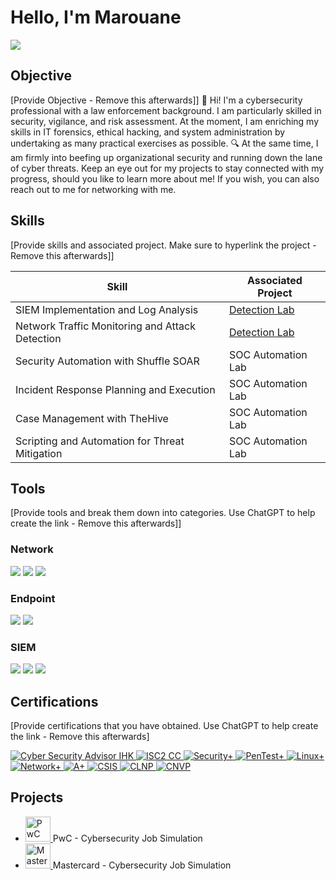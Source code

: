 # Hello, I'm Marouane
<a href="https://www.linkedin.com/in/marouane-elkhammali/"><img src="https://img.shields.io/badge/-LinkedIn-0072b1?&style=for-the-badge&logo=linkedin&logoColor=white" /></a>



## Objective
[Provide Objective - Remove this afterwards]]
👋 Hi! I'm a cybersecurity professional with a law enforcement background. I am particularly skilled in security, vigilance, and risk assessment. At the moment, I am enriching my skills in IT forensics, ethical hacking, and system administration by undertaking as many practical exercises as possible. 🔍 At the same time, I am firmly into beefing up organizational security and running down the lane of cyber threats. Keep an eye out for my projects to stay connected with my progress, should you like to learn more about me! If you wish, you can also reach out to me for networking with me.

## Skills
[Provide skills and associated project. Make sure to hyperlink the project - Remove this afterwards]]

| Skill                                         | Associated Project         |
|-----------------------------------------------|----------------------------|
| SIEM Implementation and Log Analysis          | <a href="https://google.com">Detection Lab</a>|
| Network Traffic Monitoring and Attack Detection | <a href="https://google.com">Detection Lab</a>|
| Security Automation with Shuffle SOAR         | SOC Automation Lab|
| Incident Response Planning and Execution      | SOC Automation Lab|
| Case Management with TheHive                  | SOC Automation Lab|
| Scripting and Automation for Threat Mitigation | SOC Automation Lab|

## Tools
[Provide tools and break them down into categories. Use ChatGPT to help create the link - Remove this afterwards]]

### Network
<div>
    <img src="https://img.shields.io/badge/-Wireshark-1679A7?&style=for-the-badge&logo=Wireshark&logoColor=white" />
    <img src="https://img.shields.io/badge/-Suricata-EF3B2D?&style=for-the-badge&logo=Suricata&logoColor=white" />
    <img src="https://img.shields.io/badge/-Zeek-777BB4?&style=for-the-badge&logo=Zeek&logoColor=white" />
</div>

### Endpoint
<div>
    <img src="https://img.shields.io/badge/-Microsoft_Defender_for_Endpoint-00A4EF?&style=for-the-badge&logo=Microsoft&logoColor=white" />
    <img src="https://img.shields.io/badge/-Velociraptor-4B275F?&style=for-the-badge&logo=Velociraptor&logoColor=white" />
</div>

### SIEM
<div>
    <img src="https://img.shields.io/badge/-Microsoft_Sentinel-0078D4?&style=for-the-badge&logo=Microsoft&logoColor=white" />
    <img src="https://img.shields.io/badge/-Splunk-000000?&style=for-the-badge&logo=Splunk&logoColor=white" />
    <img src="https://img.shields.io/badge/-Elastic-005571?&style=for-the-badge&logo=Elastic&logoColor=white" />
</div>

## Certifications
[Provide certifications that you have obtained. Use ChatGPT to help create the link - Remove this afterwards]

<div>
  <a href="https://badges.ihk-kompetenz.plus/assertion/1aa70014-a8cc-4f62-8223-9680c322fff0?id=U2FsdGVkX18W/m2rrFP9Og/jr1GVjpJ1ZIvoncQ1vPTfHnPy%20p7568Usp3LHYNYliFtDsAEOtFvYEnqDw95YaQ==" target="_blank">
    <img src="https://img.shields.io/badge/-Cyber%20Security%20Advisor%20IHK-00008B?&style=for-the-badge&logoColor=white" alt="Cyber Security Advisor IHK">
  </a>
  <a href="https://www.credly.com/badges/a1ae75a1-8592-431b-921f-aef9ccbe7e6c/linked_in_profile" target="_blank">
    <img src="https://img.shields.io/badge/-ISC2%20CC-006400?&style=for-the-badge&logoColor=white" alt="ISC2 CC">
  </a>
  <!-- Same color for all CompTIA certifications -->
  <a href="https://www.credly.com/badges/a87ec1a6-f31a-4800-adda-5f4761424346" target="_blank">
    <img src="https://img.shields.io/badge/-Security%2B-FF9900?&style=for-the-badge&logo=CompTIA&logoColor=white" alt="Security+">
  </a>
  <a href="https://www.credly.com/badges/bf1aaeab-577d-412b-b20c-7b12772a2dfb" target="_blank">
    <img src="https://img.shields.io/badge/-PenTest%2B-FF9900?&style=for-the-badge&logo=CompTIA&logoColor=white" alt="PenTest+">
  </a>
  <a href="https://www.credly.com/badges/3ae71d1d-a83b-4e8f-8866-c45584d0c435" target="_blank">
    <img src="https://img.shields.io/badge/-Linux%2B-FF9900?&style=for-the-badge&logo=CompTIA&logoColor=white" alt="Linux+">
  </a>
  <a href="https://www.credly.com/badges/a42bb75e-3576-4267-8dfa-05a356d05ad6" target="_blank">
    <img src="https://img.shields.io/badge/-Network%2B-FF9900?&style=for-the-badge&logo=CompTIA&logoColor=white" alt="Network+">
  </a>
  <a href="https://www.credly.com/badges/4b9c24e9-e677-43d3-84c5-10508466d15a" target="_blank">
    <img src="https://img.shields.io/badge/-A%2B-FF9900?&style=for-the-badge&logo=CompTIA&logoColor=white" alt="A+">
  </a>
  <!-- Remaining certifications -->
  <a href="https://www.credly.com/badges/5e251125-706f-45ef-afdf-406089afdd6f" target="_blank">
    <img src="https://img.shields.io/badge/-CSIS-ff0000?&style=for-the-badge&logo=CompTIA&logoColor=white" alt="CSIS">
  </a>
  <a href="https://www.credly.com/badges/c6e41586-ca4b-4536-abdd-21a7169c065b" target="_blank">
    <img src="https://img.shields.io/badge/-CLNP-ff0000?&style=for-the-badge&logo=CompTIA&logoColor=white" alt="CLNP">
  </a>
  <a href="https://www.credly.com/badges/e3205b8e-2457-41b0-b058-a09a0e113eca" target="_blank">
    <img src="https://img.shields.io/badge/-CNVP-ff0000?&style=for-the-badge&logo=CompTIA&logoColor=white" alt="CNVP">
  </a>
</div>



## Projects

- <a href="https://forage-uploads-prod.s3.amazonaws.com/completion-certificates/PwC%20Switzerland/f9H4CHchzrKQbnbmK_PwC%20Switzerland_tfMiv8JHZqCAtETY9_1723727995180_completion_certificate.pdf" target="_blank">
    <img src="https://upload.wikimedia.org/wikipedia/commons/0/05/PricewaterhouseCoopers_Logo.svg" alt="PwC Logo" width="40" height="40">
  </a> 
  PwC - Cybersecurity Job Simulation

- <a href="https://forage-uploads-prod.s3.amazonaws.com/completion-certificates/mastercard/vcKAB5yYAgvemepGQ_Mastercard_Txbzx8Q5z4hdJtGDd_1721292672745_completion_certificate.pdf" target="_blank">
    <img src="https://upload.wikimedia.org/wikipedia/commons/2/2a/Mastercard-logo.svg" alt="Mastercard Logo" width="40" height="40">
  </a> 
  Mastercard - Cybersecurity Job Simulation

